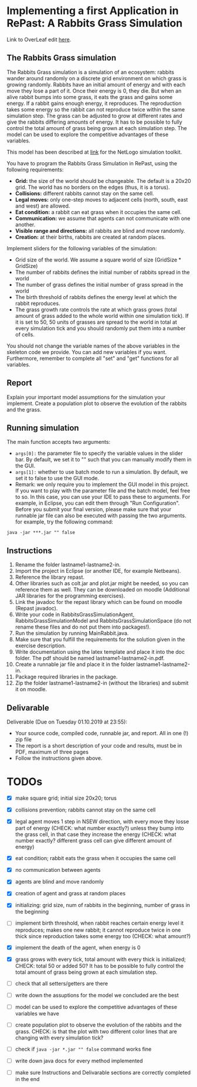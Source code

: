 # Implementing a first Application in RePast: A Rabbits Grass Simulation

Link to OverLeaf edit [here](https://www.overleaf.com/7847813694cmqbmfbxpyfk).

## The Rabbits Grass simulation

The Rabbits Grass simulation is a simulation of an ecosystem: rabbits wander around randomly on a discrete grid environment on which grass is growing randomly. Rabbits have an initial amount of energy and with each move they lose a part of it. Once their energy is 0, they die. But when an alive rabbit bumps into some grass, it eats the grass and gains some energy. If a rabbit gains enough energy, it reproduces. The reproduction takes some energy so the rabbit can not reproduce twice within the same simulation step. The grass can be adjusted to grow at different rates and give the rabbits differing amounts of energy. It has to be possible to fully control the total amount of grass being grown at each simulation step. The model can be used to explore the competitive advantages of these variables.

This model has been described at [link](http://ccl.northwestern.edu/netlogo/models/RabbitsGrassWeeds) for the NetLogo simulation toolkit.

You have to program the Rabbits Grass Simulation in RePast, using the following requirements:
- **Grid:** the size of the world should be changeable. The default is a 20x20 grid. The world has no borders on the edges (thus, it is a torus).
- **Collisions:** different rabbits cannot stay on the same cell.
- **Legal moves:** only one-step moves to adjacent cells (north, south, east and west) are allowed.
- **Eat condition:** a rabbit can eat grass when it occupies the same cell.
- **Communication:** we assume that agents can not communicate with one another.
- **Visible range and directions:** all rabbits are blind and move randomly.
- **Creation:** at their births, rabbits are created at random places.


Implement sliders for the following variables of the simulation:
- Grid size of the world. We assume a square world of size (GridSize * GridSize)
- The number of rabbits defines the initial number of rabbits spread in the world
- The number of grass defines the initial number of grass spread in the world
- The birth threshold of rabbits defines the energy level at which the rabbit reproduces.
- The grass growth rate controls the rate at which grass grows (total amount of grass added to the whole world within one simulation tick). If it is set to 50, 50 units of grasses are spread to the world in total at every simulation tick and you should randomly put them into a number of cells.

You should not change the variable names of the above variables in the skeleton code we provide. You can add new variables if you want. Furthermore, remember to complete all "set" and "get" functions for all variables.

## Report

Explain your important model assumptions for the simulation your implement.
Create a population plot to observe the evolution of the rabbits and the grass.


## Running simulation

The main function accepts two arguments:
- ```args[0]:``` the parameter file to specify the variable values in the slider bar. By default, we set it to "" such that you can manually modify them in the GUI.
- ```args[1]:``` whether to use batch mode to run a simulation. By default, we set it to false to use the GUI mode.
- Remark: we only require you to implement the GUI model in this project. If you want to play with the parameter file and the batch model, feel free to so. In this case, you can use your IDE to pass these to arguments. For example, in Eclipse, you can edit them through "Run Configuration". 
Before you submit your final version, please make sure that your runnable jar file can also be executed with passing the two arguments. for example, try the following command:
```
java -jar ***.jar "" false
```

## Instructions
1.	Rename the folder lastname1-lastname2-in.
2.	Import the project in Eclipse (or another IDE, for example Netbeans).
3.	Reference the library repast.
4.	Other libraries such as colt.jar and plot.jar might be needed, so you can reference them as well. They can be downloaded on moodle (Additional JAR libraries for the programming exercises).
5.	Link the javadoc for the repast library which can be found on moodle (Repast javadoc).
6.	Write your code in RabbitsGrassSimulationAgent, RabbitsGrassSimulationModel and RabbitsGrassSimulationSpace (do not rename these files and do not put them into packages!).
7.	Run the simulation by running MainRabbit.java.
8.	Make sure that you fulfill the requirements for the solution given in the exercise description.
9.	Write documentation using the latex template and place it into the doc folder. The pdf should be named lastname1-lastname2-in.pdf.
10.	Create a runnable jar file and place it in the folder lastname1-lastname2-in.
11. Package required libraries in the package.
12.	Zip the folder lastname1-lastname2-in (without the libraries) and submit it on moodle.

## Delivarable

Deliverable (Due on Tuesday 01.10.2019 at 23:55):
- Your source code, compiled code, runnable jar, and report. All in one (!) zip file
- The report is a short description of your code and results, must be in PDF, maximum of three pages
- Follow the instructions given above.

# TODOs

- [x] make square grid; initial size 20x20; torus
- [x] collisions prevention; rabbits cannot stay on the same cell
- [x] legal agent moves 1 step in NSEW direction, with every move they losse part of energy (CHECK: what number exactly?) unless they bump into the grass cell, in that case they increase the energy (CHECK: what number exactly? different grass cell can give different amount of energy)
- [x] eat condition; rabbit eats the grass when it occupies the same cell
- [x] no communication between agents
- [x] agents are blind and move randomly
- [x] creation of agent and grass at random places
- [x] initializing: grid size, num of rabbits in the beginning, number of grass in the beginning
- [ ] implement birth threshold, when rabbit reaches certain energy level it reproduces; makes one new rabbit; it cannot reproduce twice in one thick since reproduction takes some energy too (CHECK: what amount?)
- [x] implement the death of the agent, when energy is 0
- [x] grass grows with every tick, total amount with every thick is initialized; CHECK: total 50 or added 50? It has to be possible to fully control the total amount of grass being grown at each simulation step.
- [ ] check that all setters/getters are there 
- [ ] write down the assuptions for the model we concluded are the best
- [ ] model can be used to explore the competitive advantages of these variables we have
- [ ] create population plot to observe the evolution of the rabbits and the grass. CHECK: is that the plot with two different color lines that are changing with every simulation tick?
- [ ] check if ```java -jar *.jar "" false``` command works fine
- [ ] write down java docs for every method implemented
- [ ] make sure Instructions and Delivarable sections are correctly completed in the end

